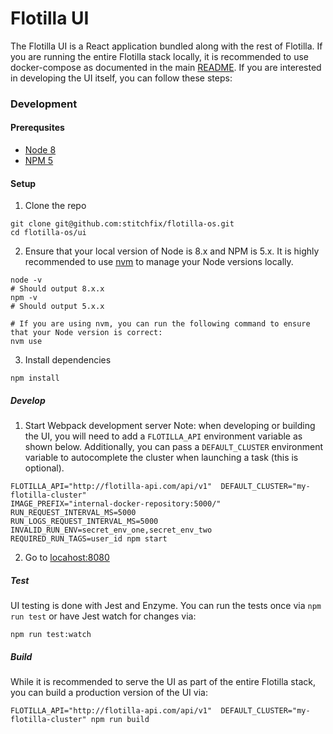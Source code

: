 # Flotilla UI

The Flotilla UI is a React application bundled along with the rest of Flotilla. If you are running the entire Flotilla stack locally, it is recommended to use docker-compose as documented in the main [README](https://github.com/stitchfix/flotilla-os#starting-the-service-locally). If you are interested in developing the UI itself, you can follow these steps:

### Development

#### Prerequsites

* [Node 8](https://nodejs.org/en/)
* [NPM 5](https://www.npmjs.com)

#### Setup

1. Clone the repo

```
git clone git@github.com:stitchfix/flotilla-os.git
cd flotilla-os/ui
```

2. Ensure that your local version of Node is 8.x and NPM is 5.x. It is highly recommended to use [nvm](https://github.com/creationix/nvm) to manage your Node versions locally.

```
node -v
# Should output 8.x.x
npm -v
# Should output 5.x.x

# If you are using nvm, you can run the following command to ensure that your Node version is correct:
nvm use
```

3. Install dependencies

```
npm install
```

##### Develop

1. Start Webpack development server
   Note: when developing or building the UI, you will need to add a `FLOTILLA_API` environment variable as shown below. Additionally, you can pass a `DEFAULT_CLUSTER` environment variable to autocomplete the cluster when launching a task (this is optional).

```
FLOTILLA_API="http://flotilla-api.com/api/v1"  DEFAULT_CLUSTER="my-flotilla-cluster"
IMAGE_PREFIX="internal-docker-repository:5000/"
RUN_REQUEST_INTERVAL_MS=5000
RUN_LOGS_REQUEST_INTERVAL_MS=5000
INVALID_RUN_ENV=secret_env_one,secret_env_two
REQUIRED_RUN_TAGS=user_id npm start
```

2. Go to [locahost:8080](locahost:8080)

##### Test

UI testing is done with Jest and Enzyme. You can run the tests once via `npm run test` or have Jest watch for changes via:

```
npm run test:watch
```

##### Build

While it is recommended to serve the UI as part of the entire Flotilla stack, you can build a production version of the UI via:

```
FLOTILLA_API="http://flotilla-api.com/api/v1"  DEFAULT_CLUSTER="my-flotilla-cluster" npm run build
```
